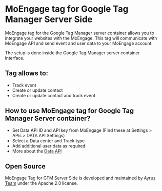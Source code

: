 # MoEngage tag for Google Tag Manager Server Side
MoEngage tag for the Google Tag Manager server container allows you to integrate your websites with the MoEngage. This tag will communicate with MoEngage API and send event and user data to your MoEngage account.

The setup is done inside the Google Tag Manager server container interface.

## Tag allows to:
- Track event
- Create or update contact
- Create or update contact and track event

## How to use MoEngage tag for Google Tag Manager Server container?
- Set Data API ID and API key from MoEngage (Find these at Settings > APIs > DATA API Settings)
- Select a Data center and Track type
- Add additional user data as required
- More about the [Data API](https://developers.moengage.com/hc/en-us/articles/4404674776724-Overview)

## Open Source
MoEngage Tag for GTM Server Side is developed and maintained by [Ayruz Team](https://ayruz.com) under the Apache 2.0 license.

